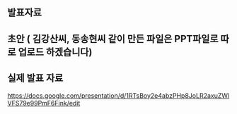## 발표자료



## 초안 ( 김강산씨, 동송현씨 같이 만든 파일은 PPT파일로 따로 업로드 하겠습니다)

## 실제 발표 자료 

https://docs.google.com/presentation/d/1RTsBoy2e4abzPHp8JoLR2axuZWlVFS79e99PmF6Fink/edit
